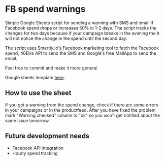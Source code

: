# FB spend warnings

Simple Google Sheets script for sending a warning with SMS and email if Facebook spend drops or increases 50% in 1-2 days. The script tracks the changes for two days because if your campaign breaks in the evening the it will not notice the change in the spend until the second day. 

The script uses Smartly.io's Facebook marketing tool to fetch the Facebook spend, 46Elks API to send the SMS and Google's free MailApp to send the email. 

Feel free to commit and make it more general. 

Google sheets template [here](https://docs.google.com/spreadsheets/d/1KaxHviDif4R0QDcuXmvZy0ih6uUZ_-vvlxZGFi-fb78/edit?usp=sharing). 

## How to use the sheet

If you get a warning from the spend change, check if there are some errors in your campaigns or in the productfeed. After you have fixed the problem mark "Warning checked" column to "ok" so you won't get notified about the same issue tomorrow. 


## Future development needs

* Facebook API integration
* Hourly spend tracking
